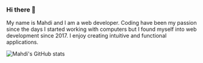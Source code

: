 ### Hi there 👋

<!--
**mnajjarian/mnajjarian** is a ✨ _special_ ✨ repository because its `README.md` (this file) appears on your GitHub profile.

Here are some ideas to get you started:

- 🔭 I’m currently working on ...
- 🌱 I’m currently learning ...
- 👯 I’m looking to collaborate on ...
- 🤔 I’m looking for help with ...
- 💬 Ask me about ...
- 📫 How to reach me: ...
- 😄 Pronouns: ...
- ⚡ Fun fact: ...
-->

My name is Mahdi and I am a web developer. Coding have been my passion since the days I started working with computers but I found myself into web development since 2017. I enjoy creating intuitive and functional applications.


![Mahdi's GitHub stats](https://github-readme-stats.vercel.app/api?username=mnajjarian&theme=solarized-light&show_icons=true&count_private=true)
